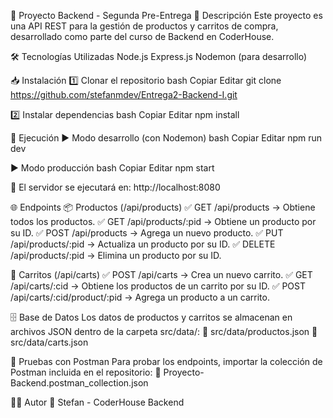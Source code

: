 🚀 Proyecto Backend - Segunda Pre-Entrega
📌 Descripción
Este proyecto es una API REST para la gestión de productos y carritos de compra, desarrollado como parte del curso de Backend en CoderHouse.

🛠 Tecnologías Utilizadas
Node.js
Express.js
Nodemon (para desarrollo)

📥 Instalación
1️⃣ Clonar el repositorio
bash
Copiar
Editar
git clone <https://github.com/stefanmdev/Entrega2-Backend-I.git>

2️⃣ Instalar dependencias
bash
Copiar
Editar
npm install

🚀 Ejecución
▶ Modo desarrollo (con Nodemon)
bash
Copiar
Editar
npm run dev

▶ Modo producción
bash
Copiar
Editar
npm start

🔹 El servidor se ejecutará en: http://localhost:8080

🌐 Endpoints
📦 Productos (/api/products)
✅ GET /api/products → Obtiene todos los productos.
✅ GET /api/products/:pid → Obtiene un producto por su ID.
✅ POST /api/products → Agrega un nuevo producto.
✅ PUT /api/products/:pid → Actualiza un producto por su ID.
✅ DELETE /api/products/:pid → Elimina un producto por su ID.

🛒 Carritos (/api/carts)
✅ POST /api/carts → Crea un nuevo carrito.
✅ GET /api/carts/:cid → Obtiene los productos de un carrito por su ID.
✅ POST /api/carts/:cid/product/:pid → Agrega un producto a un carrito.

🗄 Base de Datos
Los datos de productos y carritos se almacenan en archivos JSON dentro de la carpeta src/data/:
📂 src/data/productos.json
📂 src/data/carts.json

🧪 Pruebas con Postman
Para probar los endpoints, importar la colección de Postman incluida en el repositorio:
📄 Proyecto-Backend.postman_collection.json

👨‍💻 Autor
📌 Stefan - CoderHouse Backend